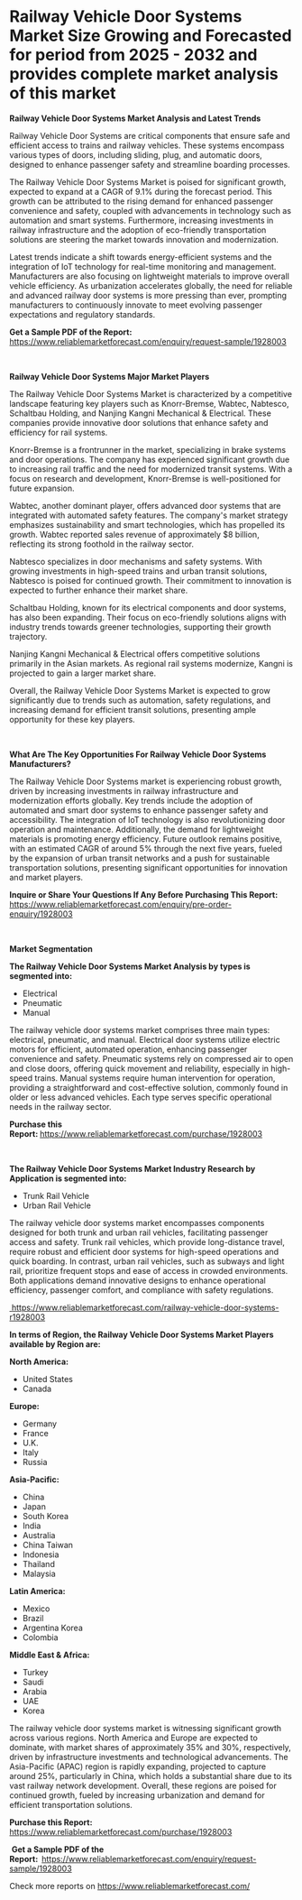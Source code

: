 <p><h1>Railway Vehicle Door Systems Market Size Growing and Forecasted for period from 2025 - 2032 and provides complete market analysis of this market</h1></p><p><strong>Railway Vehicle Door Systems Market Analysis and Latest Trends</strong></p>
<p><p>Railway Vehicle Door Systems are critical components that ensure safe and efficient access to trains and railway vehicles. These systems encompass various types of doors, including sliding, plug, and automatic doors, designed to enhance passenger safety and streamline boarding processes. </p><p>The Railway Vehicle Door Systems Market is poised for significant growth, expected to expand at a CAGR of 9.1% during the forecast period. This growth can be attributed to the rising demand for enhanced passenger convenience and safety, coupled with advancements in technology such as automation and smart systems. Furthermore, increasing investments in railway infrastructure and the adoption of eco-friendly transportation solutions are steering the market towards innovation and modernization.</p><p>Latest trends indicate a shift towards energy-efficient systems and the integration of IoT technology for real-time monitoring and management. Manufacturers are also focusing on lightweight materials to improve overall vehicle efficiency. As urbanization accelerates globally, the need for reliable and advanced railway door systems is more pressing than ever, prompting manufacturers to continuously innovate to meet evolving passenger expectations and regulatory standards.</p></p>
<p><strong>Get a Sample PDF of the Report:&nbsp;</strong> <a href="https://www.reliablemarketforecast.com/enquiry/request-sample/1928003?utm_campaign=3081&utm_medium=2&utm_source=Github&utm_content=ia&utm_term=28032025&utm_id=railway-vehicle-door-systems">https://www.reliablemarketforecast.com/enquiry/request-sample/1928003</a></p>
<p>&nbsp;</p>
<p><strong>Railway Vehicle Door Systems Major Market Players</strong></p>
<p><p>The Railway Vehicle Door Systems Market is characterized by a competitive landscape featuring key players such as Knorr-Bremse, Wabtec, Nabtesco, Schaltbau Holding, and Nanjing Kangni Mechanical & Electrical. These companies provide innovative door solutions that enhance safety and efficiency for rail systems.</p><p>Knorr-Bremse is a frontrunner in the market, specializing in brake systems and door operations. The company has experienced significant growth due to increasing rail traffic and the need for modernized transit systems. With a focus on research and development, Knorr-Bremse is well-positioned for future expansion.</p><p>Wabtec, another dominant player, offers advanced door systems that are integrated with automated safety features. The company's market strategy emphasizes sustainability and smart technologies, which has propelled its growth. Wabtec reported sales revenue of approximately $8 billion, reflecting its strong foothold in the railway sector.</p><p>Nabtesco specializes in door mechanisms and safety systems. With growing investments in high-speed trains and urban transit solutions, Nabtesco is poised for continued growth. Their commitment to innovation is expected to further enhance their market share.</p><p>Schaltbau Holding, known for its electrical components and door systems, has also been expanding. Their focus on eco-friendly solutions aligns with industry trends towards greener technologies, supporting their growth trajectory.</p><p>Nanjing Kangni Mechanical & Electrical offers competitive solutions primarily in the Asian markets. As regional rail systems modernize, Kangni is projected to gain a larger market share.</p><p>Overall, the Railway Vehicle Door Systems Market is expected to grow significantly due to trends such as automation, safety regulations, and increasing demand for efficient transit solutions, presenting ample opportunity for these key players.</p></p>
<p>&nbsp;</p>
<p><strong>What Are The Key Opportunities For Railway Vehicle Door Systems Manufacturers?</strong></p>
<p><p>The Railway Vehicle Door Systems market is experiencing robust growth, driven by increasing investments in railway infrastructure and modernization efforts globally. Key trends include the adoption of automated and smart door systems to enhance passenger safety and accessibility. The integration of IoT technology is also revolutionizing door operation and maintenance. Additionally, the demand for lightweight materials is promoting energy efficiency. Future outlook remains positive, with an estimated CAGR of around 5% through the next five years, fueled by the expansion of urban transit networks and a push for sustainable transportation solutions, presenting significant opportunities for innovation and market players.</p></p>
<p><strong>Inquire or Share Your Questions If Any Before Purchasing This Report:</strong> <a href="https://www.reliablemarketforecast.com/enquiry/pre-order-enquiry/1928003?utm_campaign=3081&utm_medium=2&utm_source=Github&utm_content=ia&utm_term=28032025&utm_id=railway-vehicle-door-systems">https://www.reliablemarketforecast.com/enquiry/pre-order-enquiry/1928003</a></p>
<p>&nbsp;</p>
<p><strong>Market Segmentation</strong></p>
<p><strong>The Railway Vehicle Door Systems Market Analysis by types is segmented into:</strong></p>
<p><ul><li>Electrical</li><li>Pneumatic</li><li>Manual</li></ul></p>
<p><p>The railway vehicle door systems market comprises three main types: electrical, pneumatic, and manual. Electrical door systems utilize electric motors for efficient, automated operation, enhancing passenger convenience and safety. Pneumatic systems rely on compressed air to open and close doors, offering quick movement and reliability, especially in high-speed trains. Manual systems require human intervention for operation, providing a straightforward and cost-effective solution, commonly found in older or less advanced vehicles. Each type serves specific operational needs in the railway sector.</p></p>
<p><strong>Purchase this Report:&nbsp;</strong><a href="https://www.reliablemarketforecast.com/purchase/1928003?utm_campaign=3081&utm_medium=2&utm_source=Github&utm_content=ia&utm_term=28032025&utm_id=railway-vehicle-door-systems">https://www.reliablemarketforecast.com/purchase/1928003</a></p>
<p>&nbsp;</p>
<p><strong>The Railway Vehicle Door Systems Market Industry Research by Application is segmented into:</strong></p>
<p><ul><li>Trunk Rail Vehicle</li><li>Urban Rail Vehicle</li></ul></p>
<p><p>The railway vehicle door systems market encompasses components designed for both trunk and urban rail vehicles, facilitating passenger access and safety. Trunk rail vehicles, which provide long-distance travel, require robust and efficient door systems for high-speed operations and quick boarding. In contrast, urban rail vehicles, such as subways and light rail, prioritize frequent stops and ease of access in crowded environments. Both applications demand innovative designs to enhance operational efficiency, passenger comfort, and compliance with safety regulations.</p></p>
<p><a href="https://www.reliablemarketforecast.com/railway-vehicle-door-systems-r1928003?utm_campaign=3081&utm_medium=2&utm_source=Github&utm_content=ia&utm_term=28032025&utm_id=railway-vehicle-door-systems">&nbsp;https://www.reliablemarketforecast.com/railway-vehicle-door-systems-r1928003</a></p>
<p><strong>In terms of Region, the Railway Vehicle Door Systems Market Players available by Region are:</strong></p>
<p>
    <p> <strong> North America: </strong>
        <ul>
            <li>United States</li>
            <li>Canada</li>
        </ul>
        </p> 
    <p> <strong> Europe: </strong>
        <ul>
            <li>Germany</li>
            <li>France</li>
            <li>U.K.</li>
            <li>Italy</li>
            <li>Russia</li>
        </ul>
        </p> 
    <p> <strong> Asia-Pacific: </strong>
        <ul>
            <li>China</li>
            <li>Japan</li>
            <li>South Korea</li>
            <li>India</li>
            <li>Australia</li>
            <li>China Taiwan</li>
            <li>Indonesia</li>
            <li>Thailand</li>
            <li>Malaysia</li>
        </ul>
        </p> 
    <p> <strong> Latin America: </strong>
        <ul>
            <li>Mexico</li>
            <li>Brazil</li>
            <li>Argentina Korea</li>
            <li>Colombia</li>
        </ul>
        </p> 
    <p> <strong> Middle East & Africa: </strong>
        <ul>
            <li>Turkey</li>
            <li>Saudi</li>
            <li>Arabia</li>
            <li>UAE</li>
            <li>Korea</li>
        </ul>
    </p>
    </p>
<p><p>The railway vehicle door systems market is witnessing significant growth across various regions. North America and Europe are expected to dominate, with market shares of approximately 35% and 30%, respectively, driven by infrastructure investments and technological advancements. The Asia-Pacific (APAC) region is rapidly expanding, projected to capture around 25%, particularly in China, which holds a substantial share due to its vast railway network development. Overall, these regions are poised for continued growth, fueled by increasing urbanization and demand for efficient transportation solutions.</p></p>
<p><strong>Purchase this Report: </strong><a href="https://www.reliablemarketforecast.com/purchase/1928003?utm_campaign=3081&utm_medium=2&utm_source=Github&utm_content=ia&utm_term=28032025&utm_id=railway-vehicle-door-systems">https://www.reliablemarketforecast.com/purchase/1928003</a></p>
<p>&nbsp;<strong>Get a Sample PDF of the Report:&nbsp;&nbsp;</strong><a href="https://www.reliablemarketforecast.com/enquiry/request-sample/1928003?utm_campaign=3081&utm_medium=2&utm_source=Github&utm_content=ia&utm_term=28032025&utm_id=railway-vehicle-door-systems">https://www.reliablemarketforecast.com/enquiry/request-sample/1928003</a></p>
<p><strong></strong></p>
<p>Check more reports on <a href="https://www.reliablemarketforecast.com/?utm_campaign=3081&utm_medium=2&utm_source=Github&utm_content=ia&utm_term=28032025&utm_id=railway-vehicle-door-systems">https://www.reliablemarketforecast.com/</a></p>
